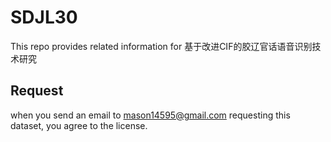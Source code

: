 # SDJL30
This repo provides related information for 基于改进CIF的胶辽官话语音识别技术研究

## Request
when you send an email to mason14595@gmail.com requesting this dataset, you agree to the license.
